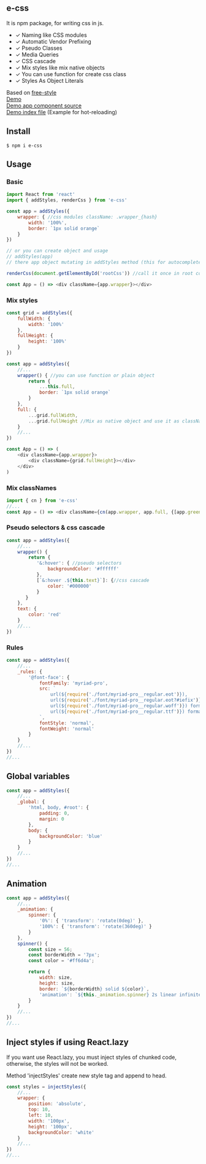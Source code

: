 ## e-css
It is npm package, for writing css in js.

* ✓ Naming like CSS modules
* ✓ Automatic Vendor Prefixing
* ✓ Pseudo Classes
* ✓ Media Queries
* ✓ CSS cascade
* ✓ Mix styles like mix native objects
* ✓ You can use function for create css class
* ✓ Styles As Object Literals

Based on [free-style](https://github.com/blakeembrey/free-style)
<br />[Demo](https://ethorz.github.io/e-css/)
<br />[Demo app component source](https://github.com/ethorz/e-css/blob/master/src/examples/simple/app.js)
<br />[Demo index file](https://github.com/ethorz/e-css/blob/master/src/examples/simple/index.js) (Example for hot-reloading)

## Install

```
$ npm i e-css
```

## Usage

### Basic
```javascript
import React from 'react'
import { addStyles, renderCss } from 'e-css'

const app = addStyles({
    wrapper: { //css modules className: .wrapper_{hash}
        width: '100%',
        border: `1px solid orange`
    }
})

// or you can create object and usage
// addStyles(app)
// there app object mutating in addStyles method (this for autocomplete/tips in webstorm)

renderCss(document.getElementById('rootCss')) //call it once in root component

const App = () => <div className={app.wrapper}></div>
```

### Mix styles
```javascript
const grid = addStyles({
    fullWidth: {
        width: '100%'
    },
    fullHeight: {
        height: '100%'
    }
})

const app = addStyles({
    //...
    wrapper() { //you can use function or plain object
        return {
            ...this.full,
            border: `1px solid orange`
        }
    },
    full: {
        ...grid.fullWidth,
        ...grid.fullHeight //Mix as native object and use it as className
    }
    //...
})

const App = () => (
    <div className={app.wrapper}>
        <div className={grid.fullHeight}></div>
    </div>
)
```

### Mix classNames
```javascript
import { cn } from 'e-css'
//...
const App = () => <div className={cn(app.wrapper, app.full, {[app.greenBack]: this.state.isGreen})}>
```

### Pseudo selectors & css cascade
```javascript
const app = addStyles({
    //...
    wrapper() {
        return {
           '&:hover': { //pseudo selectors
               backgroundColor: '#ffffff'
           },
           [`&:hover .${this.text}`]: {//css cascade
               color: '#000000'
           }
       }
    },
    text: {
        color: 'red'
    }
    //...
})
```

### Rules
```javascript
const app = addStyles({
    //...
    _rules: {
        '@font-face': {
            fontFamily: 'myriad-pro',
            src: `
                url(${require('./font/myriad-pro__regular.eot')}),
                url(${require('./font/myriad-pro__regular.eot?#iefix')}) format('embedded-opentype'),
                url(${require('./font/myriad-pro__regular.woff')}) format('woff'),
                url(${require('./font/myriad-pro__regular.ttf')}) format('truetype')
            `,
            fontStyle: 'normal',
            fontWeight: 'normal'
        }
    }
    //...
})
//...
```

## Global variables
```javascript
const app = addStyles({
    //...
    _global: {
        'html, body, #root': {
            padding: 0,
            margin: 0
        },
        body: {
            backgroundColor: 'blue'
        }
    }
    //...
})
//...
```

## Animation
```javascript
const app = addStyles({
    //...
    _animation: {
        spinner: {
            '0%': { 'transform': 'rotate(0deg)' },
            '100%': { 'transform': 'rotate(360deg)' }   
        }
    },
    spinner() {
        const size = 56;
        const borderWidth = '7px';
        const color = '#ff6d4a';

        return {
            width: size,
            height: size,
            border: `${borderWidth} solid ${color}`,
            'animation': `${this._animation.spinner} 2s linear infinite`
        }
    }
    //...
})
//...
```

## Inject styles if using React.lazy

If you want use React.lazy, you must inject styles of chunked code, otherwise, the styles will not be worked.

Method 'injectStyles' create new style tag and append to head.

```javascript
const styles = injectStyles({
    //...
    wrapper: {
        position: 'absolute',
        top: 10,
        left: 10,
        width: '100px',
        height: '100px',
        backgroundColor: 'white'
    }
    //...
})
//...
```

